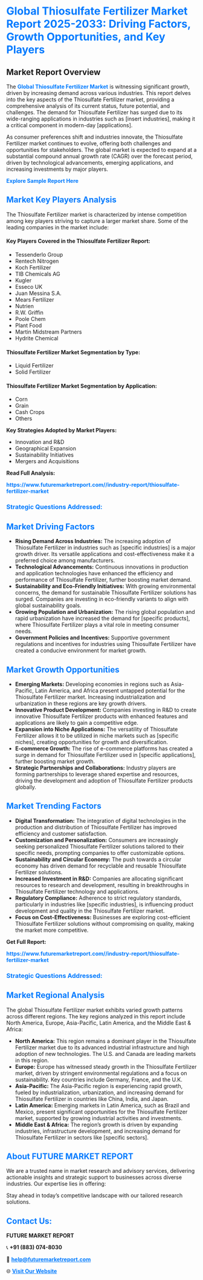 <h1 style="color: #007BFF;">Global Thiosulfate Fertilizer Market Report 2025-2033: Driving Factors, Growth Opportunities, and Key Players</h1>

<section id="overview">
<h2>Market Report Overview</h2>
<p>The <a href="https://www.futuremarketreport.com//industry-report/thiosulfate-fertilizer-market" style="color: #007BFF; text-decoration: none;"><strong>Global Thiosulfate Fertilizer Market</strong></a> is witnessing significant growth, driven by increasing demand across various industries. This report delves into the key aspects of the Thiosulfate Fertilizer market, providing a comprehensive analysis of its current status, future potential, and challenges. The demand for Thiosulfate Fertilizer has surged due to its wide-ranging applications in industries such as [insert industries], making it a critical component in modern-day [applications].</p>
<p>As consumer preferences shift and industries innovate, the Thiosulfate Fertilizer market continues to evolve, offering both challenges and opportunities for stakeholders. The global market is expected to expand at a substantial compound annual growth rate (CAGR) over the forecast period, driven by technological advancements, emerging applications, and increasing investments by major players.</p>
</section>

<section id="overview">
<p><a href="https://www.futuremarketreport.com//request-sample/reportId=49156" style="color: #007BFF; text-decoration: none;"><strong>Explore Sample Report Here</strong></a></p>
</section>

<section id="key-players">
<h2 style="color: #007BFF;">Market Key Players Analysis</h2>
<p>The Thiosulfate Fertilizer market is characterized by intense competition among key players striving to capture a larger market share. Some of the leading companies in the market include:</p>
<h4>Key Players Covered in the Thiosulfate Fertilizer Report:</h4>
<ul><li>Tessenderlo Group</li><li>Rentech Nitrogen</li><li>Koch Fertilizer</li><li>TIB Chemicals AG</li><li>Kugler</li><li>Esseco UK</li><li>Juan Messina S.A.</li><li>Mears Fertilizer</li><li>Nutrien</li><li>R.W. Griffin</li><li>Poole Chem</li><li>Plant Food</li><li>Martin Midstream Partners</li><li>Hydrite Chemical</li></ul>
<h4>Thiosulfate Fertilizer Market Segmentation by Type:</h4>
<ul><li>Liquid Fertilizer</li><li>Solid Fertilizer</li></ul>

<h4>Thiosulfate Fertilizer Market Segmentation by Application:</h4>
<ul><li>Corn</li><li>Grain</li><li>Cash Crops</li><li>Others</li></ul>
<p><strong>Key Strategies Adopted by Market Players:</strong></p>
<ul>
<li>Innovation and R&D</li>
<li>Geographical Expansion</li>
<li>Sustainability Initiatives</li>
<li>Mergers and Acquisitions</li>
</ul>
</section>

<section>
<p><strong>Read Full Analysis: </strong></p><a href="https://www.futuremarketreport.com//industry-report/thiosulfate-fertilizer-market" style="color: #007BFF; text-decoration: none;"><strong>https://www.futuremarketreport.com//industry-report/thiosulfate-fertilizer-market</strong></a>
<h3 style="color: #007BFF;">Strategic Questions Addressed:</h3>
</section>

<section id="driving-factors">
<h2 style="color: #007BFF;">Market Driving Factors</h2>
<ul>
<li><strong>Rising Demand Across Industries:</strong> The increasing adoption of Thiosulfate Fertilizer in industries such as [specific industries] is a major growth driver. Its versatile applications and cost-effectiveness make it a preferred choice among manufacturers.</li>
<li><strong>Technological Advancements:</strong> Continuous innovations in production and application technologies have enhanced the efficiency and performance of Thiosulfate Fertilizer, further boosting market demand.</li>
<li><strong>Sustainability and Eco-Friendly Initiatives:</strong> With growing environmental concerns, the demand for sustainable Thiosulfate Fertilizer solutions has surged. Companies are investing in eco-friendly variants to align with global sustainability goals.</li>
<li><strong>Growing Population and Urbanization:</strong> The rising global population and rapid urbanization have increased the demand for [specific products], where Thiosulfate Fertilizer plays a vital role in meeting consumer needs.</li>
<li><strong>Government Policies and Incentives:</strong> Supportive government regulations and incentives for industries using Thiosulfate Fertilizer have created a conducive environment for market growth.</li>
</ul>
</section>

<section id="growth-opportunities">
<h2 style="color: #007BFF;">Market Growth Opportunities</h2>
<ul>
<li><strong>Emerging Markets:</strong> Developing economies in regions such as Asia-Pacific, Latin America, and Africa present untapped potential for the Thiosulfate Fertilizer market. Increasing industrialization and urbanization in these regions are key growth drivers.</li>
<li><strong>Innovative Product Development:</strong> Companies investing in R&D to create innovative Thiosulfate Fertilizer products with enhanced features and applications are likely to gain a competitive edge.</li>
<li><strong>Expansion into Niche Applications:</strong> The versatility of Thiosulfate Fertilizer allows it to be utilized in niche markets such as [specific niches], creating opportunities for growth and diversification.</li>
<li><strong>E-commerce Growth:</strong> The rise of e-commerce platforms has created a surge in demand for Thiosulfate Fertilizer used in [specific applications], further boosting market growth.</li>
<li><strong>Strategic Partnerships and Collaborations:</strong> Industry players are forming partnerships to leverage shared expertise and resources, driving the development and adoption of Thiosulfate Fertilizer products globally.</li>
</ul>
</section>

<section id="trending-factors">
<h2 style="color: #007BFF;">Market Trending Factors</h2>
<ul>
<li><strong>Digital Transformation:</strong> The integration of digital technologies in the production and distribution of Thiosulfate Fertilizer has improved efficiency and customer satisfaction.</li>
<li><strong>Customization and Personalization:</strong> Consumers are increasingly seeking personalized Thiosulfate Fertilizer solutions tailored to their specific needs, prompting companies to offer customizable options.</li>
<li><strong>Sustainability and Circular Economy:</strong> The push towards a circular economy has driven demand for recyclable and reusable Thiosulfate Fertilizer solutions.</li>
<li><strong>Increased Investment in R&D:</strong> Companies are allocating significant resources to research and development, resulting in breakthroughs in Thiosulfate Fertilizer technology and applications.</li>
<li><strong>Regulatory Compliance:</strong> Adherence to strict regulatory standards, particularly in industries like [specific industries], is influencing product development and quality in the Thiosulfate Fertilizer market.</li>
<li><strong>Focus on Cost-Effectiveness:</strong> Businesses are exploring cost-efficient Thiosulfate Fertilizer solutions without compromising on quality, making the market more competitive.</li>
</ul>
</section>

<section>
<p><strong>Get Full Report: </strong></p><a href="https://www.futuremarketreport.com//industry-report/thiosulfate-fertilizer-market" style="color: #007BFF; text-decoration: none;"><strong>https://www.futuremarketreport.com//industry-report/thiosulfate-fertilizer-market</strong></a>
<h3 style="color: #007BFF;">Strategic Questions Addressed:</h3>
</section>


<section id="regional-analysis">
<h2 style="color: #007BFF;">Market Regional Analysis</h2>
<p>The global Thiosulfate Fertilizer market exhibits varied growth patterns across different regions. The key regions analyzed in this report include North America, Europe, Asia-Pacific, Latin America, and the Middle East & Africa:</p>
<ul>
<li><strong>North America:</strong> This region remains a dominant player in the Thiosulfate Fertilizer market due to its advanced industrial infrastructure and high adoption of new technologies. The U.S. and Canada are leading markets in this region.</li>
<li><strong>Europe:</strong> Europe has witnessed steady growth in the Thiosulfate Fertilizer market, driven by stringent environmental regulations and a focus on sustainability. Key countries include Germany, France, and the U.K.</li>
<li><strong>Asia-Pacific:</strong> The Asia-Pacific region is experiencing rapid growth, fueled by industrialization, urbanization, and increasing demand for Thiosulfate Fertilizer in countries like China, India, and Japan.</li>
<li><strong>Latin America:</strong> Emerging markets in Latin America, such as Brazil and Mexico, present significant opportunities for the Thiosulfate Fertilizer market, supported by growing industrial activities and investments.</li>
<li><strong>Middle East & Africa:</strong> The region’s growth is driven by expanding industries, infrastructure development, and increasing demand for Thiosulfate Fertilizer in sectors like [specific sectors].</li>
</ul>
</section>

<footer>
<h2 style="color: #007BFF;">About FUTURE MARKET REPORT</h2>
<p>We are a trusted name in market research and advisory services, delivering actionable insights and strategic support to businesses across diverse industries. Our expertise lies in offering:</p>

<p>Stay ahead in today’s competitive landscape with our tailored research solutions.</p>

<h2 style="color: #007BFF;">Contact Us:</h2>
<p><strong>FUTURE MARKET REPORT</strong></p>
<p>📞 <strong>+91 (883) 074-8030</strong></p>
<p>📧 <strong><a href="mailto:help@futuremarketreport.com" style="color: #007BFF;">help@futuremarketreport.com</a></strong></p>
<p>🌐 <strong><a href="https://www.futuremarketreport.com/" style="color: #007BFF;">Visit Our Website</a></strong></p>
</footer>